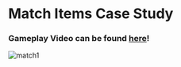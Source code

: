 
# Match Items Case Study

### Gameplay Video can be found [here](https://youtu.be/dIWhv5Cp-a0)!

![match1](https://user-images.githubusercontent.com/41181502/196216292-1b3e27f7-9695-45e4-8beb-15500e480956.jpg)



